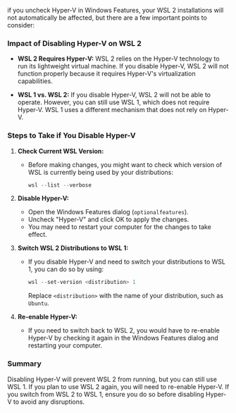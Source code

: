 if you uncheck Hyper-V in Windows Features, your WSL 2 installations will not automatically be affected, but there are a few important points to consider:

### Impact of Disabling Hyper-V on WSL 2

- **WSL 2 Requires Hyper-V:** WSL 2 relies on the Hyper-V technology to run its lightweight virtual machine. If you disable Hyper-V, WSL 2 will not function properly because it requires Hyper-V's virtualization capabilities.

- **WSL 1 vs. WSL 2:** If you disable Hyper-V, WSL 2 will not be able to operate. However, you can still use WSL 1, which does not require Hyper-V. WSL 1 uses a different mechanism that does not rely on Hyper-V.

### Steps to Take if You Disable Hyper-V

1. **Check Current WSL Version:**
   - Before making changes, you might want to check which version of WSL is currently being used by your distributions:
     ```powershell
     wsl --list --verbose
     ```

2. **Disable Hyper-V:**
   - Open the Windows Features dialog (`optionalfeatures`).
   - Uncheck "Hyper-V" and click OK to apply the changes.
   - You may need to restart your computer for the changes to take effect.

3. **Switch WSL 2 Distributions to WSL 1:**
   - If you disable Hyper-V and need to switch your distributions to WSL 1, you can do so by using:
     ```powershell
     wsl --set-version <distribution> 1
     ```
     Replace `<distribution>` with the name of your distribution, such as `Ubuntu`.

4. **Re-enable Hyper-V:**
   - If you need to switch back to WSL 2, you would have to re-enable Hyper-V by checking it again in the Windows Features dialog and restarting your computer.

### Summary

Disabling Hyper-V will prevent WSL 2 from running, but you can still use WSL 1. If you plan to use WSL 2 again, you will need to re-enable Hyper-V. If you switch from WSL 2 to WSL 1, ensure you do so before disabling Hyper-V to avoid any disruptions.
